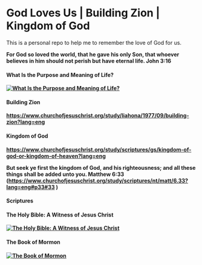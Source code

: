 # God Loves Us | Building Zion | Kingdom of God

This is a personal repo to help me to remember the love of God for us. 

<b>For God so loved the world, that he gave his only Son, that whoever believes in him should not perish but have eternal life.
John 3:16<b>

#### What Is the Purpose and Meaning of Life?
[![What Is the Purpose and Meaning of Life?](http://img.youtube.com/vi/t9iYqKk00Bc/0.jpg)](https://www.youtube.com/embed/t9iYqKk00Bc
 "What Is the Purpose and Meaning of Life?")

#### Building Zion
https://www.churchofjesuschrist.org/study/liahona/1977/09/building-zion?lang=eng

#### Kingdom of God
https://www.churchofjesuschrist.org/study/scriptures/gs/kingdom-of-god-or-kingdom-of-heaven?lang=eng

But seek ye first the kingdom of God, and his righteousness; and all these things shall be added unto you.
Matthew 6:33 (https://www.churchofjesuschrist.org/study/scriptures/nt/matt/6.33?lang=eng#p33#33 )

#### Scriptures

#### The Holy Bible: A Witness of Jesus Christ
[![The Holy Bible: A Witness of Jesus Christ](http://img.youtube.com/vi/GtYpkAQGRkU/0.jpg)](https://www.youtube.com/embed/GtYpkAQGRkU
 "The Holy Bible: A Witness of Jesus Christ")

#### The Book of Mormon 
[![The Book of Mormon](http://img.youtube.com/vi/nyV61Hh9KdA/0.jpg)](https://www.youtube.com/embed/nyV61Hh9KdA
 "The Book of Mormon")
